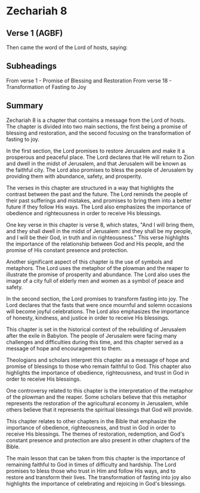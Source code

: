 # Zechariah 8

## Verse 1 (AGBF)

Then came the word of the Lord of hosts, saying:

## Subheadings

From verse 1 - Promise of Blessing and Restoration
From verse 18 - Transformation of Fasting to Joy

## Summary

Zechariah 8 is a chapter that contains a message from the Lord of hosts. The chapter is divided into two main sections, the first being a promise of blessing and restoration, and the second focusing on the transformation of fasting to joy.

In the first section, the Lord promises to restore Jerusalem and make it a prosperous and peaceful place. The Lord declares that He will return to Zion and dwell in the midst of Jerusalem, and that Jerusalem will be known as the faithful city. The Lord also promises to bless the people of Jerusalem by providing them with abundance, safety, and prosperity.

The verses in this chapter are structured in a way that highlights the contrast between the past and the future. The Lord reminds the people of their past sufferings and mistakes, and promises to bring them into a better future if they follow His ways. The Lord also emphasizes the importance of obedience and righteousness in order to receive His blessings.

One key verse in this chapter is verse 8, which states, "And I will bring them, and they shall dwell in the midst of Jerusalem: and they shall be my people, and I will be their God, in truth and in righteousness." This verse highlights the importance of the relationship between God and His people, and the promise of His constant presence and protection.

Another significant aspect of this chapter is the use of symbols and metaphors. The Lord uses the metaphor of the plowman and the reaper to illustrate the promise of prosperity and abundance. The Lord also uses the image of a city full of elderly men and women as a symbol of peace and safety.

In the second section, the Lord promises to transform fasting into joy. The Lord declares that the fasts that were once mournful and solemn occasions will become joyful celebrations. The Lord also emphasizes the importance of honesty, kindness, and justice in order to receive His blessings.

This chapter is set in the historical context of the rebuilding of Jerusalem after the exile in Babylon. The people of Jerusalem were facing many challenges and difficulties during this time, and this chapter served as a message of hope and encouragement to them.

Theologians and scholars interpret this chapter as a message of hope and promise of blessings to those who remain faithful to God. This chapter also highlights the importance of obedience, righteousness, and trust in God in order to receive His blessings.

One controversy related to this chapter is the interpretation of the metaphor of the plowman and the reaper. Some scholars believe that this metaphor represents the restoration of the agricultural economy in Jerusalem, while others believe that it represents the spiritual blessings that God will provide.

This chapter relates to other chapters in the Bible that emphasize the importance of obedience, righteousness, and trust in God in order to receive His blessings. The themes of restoration, redemption, and God's constant presence and protection are also present in other chapters of the Bible.

The main lesson that can be taken from this chapter is the importance of remaining faithful to God in times of difficulty and hardship. The Lord promises to bless those who trust in Him and follow His ways, and to restore and transform their lives. The transformation of fasting into joy also highlights the importance of celebrating and rejoicing in God's blessings.
